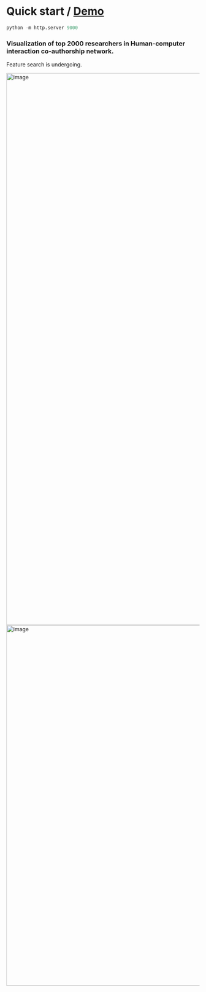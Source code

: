 # Quick start / [Demo](https://lyuyues.github.io/vis_hci_researcher/)

```python
python -m http.server 9000
```
### Visualization of top 2000 researchers in Human-computer interaction co-authorship network.

Feature search is undergoing.

<img width="1437" alt="image" src="https://github.com/lyuyues/vis_hci_researcher/assets/17273646/44739145-3ee4-4165-af71-554afe95bc5d">

<img width="939" alt="image" src="https://github.com/lyuyues/vis_hci_researcher/assets/17273646/ae8788f5-1868-4ede-9ecb-e837cd9001d8">

